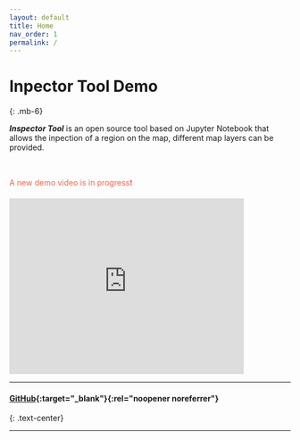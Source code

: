 ```yaml
---
layout: default
title: Home
nav_order: 1
permalink: /
---
```


# Inpector Tool Demo
{: .mb-6}

**_Inspector Tool_**  is an open source tool based on Jupyter Notebook that allows the inpection of a region on the map, different map layers can be provided.

<br>

<p style="color:tomato;">A new demo video is in progress❗</p>

<iframe width="420" height="315" src="https://www.youtube.com/embed/IQ9-JtKS8aQ" frameborder="0" allowfullscreen></iframe>

<hr>

#### [GitHub](//github.com/rnt-pmi/demo-inspection-tool){:target="_blank"}{:rel="noopener noreferrer"}
{: .text-center}

<hr>
